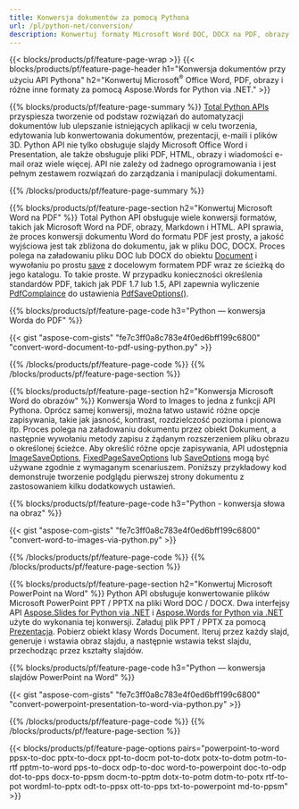```yaml
---
title: Konwersja dokumentów za pomocą Pythona 
url: /pl/python-net/conversion/
description: Konwertuj formaty Microsoft Word DOC, DOCX na PDF, obrazy i inne, a także slajdy prezentacji, wiadomości e-mail i obrazy 3D tylko kilka linijek kodu Python.
---
```


{{< blocks/products/pf/feature-page-wrap >}}
{{< blocks/products/pf/feature-page-header h1="Konwersja dokumentów przy użyciu API Pythona" h2="Konwertuj Microsoft<sup>&reg;</sup> Office Word, PDF, obrazy i różne inne formaty za pomocą Aspose.Words for Python via .NET." >}}

{{% blocks/products/pf/feature-page-summary %}}
[Total Python APIs](https://products.aspose.com/total/python-net/) przyspiesza tworzenie od podstaw rozwiązań do automatyzacji dokumentów lub ulepszanie istniejących aplikacji w celu tworzenia, edytowania lub konwertowania dokumentów, prezentacji, e-maili i plików 3D. Python API nie tylko obsługuje slajdy Microsoft Office Word i Presentation, ale także obsługuje pliki PDF, HTML, obrazy i wiadomości e-mail oraz wiele więcej. API nie zależy od żadnego oprogramowania i jest pełnym zestawem rozwiązań do zarządzania i manipulacji dokumentami.

{{% /blocks/products/pf/feature-page-summary  %}}

{{% blocks/products/pf/feature-page-section  h2="Konwertuj Microsoft Word na PDF" %}}
Total Python API obsługuje wiele konwersji formatów, takich jak Microsoft Word na PDF, obrazy, Markdown i HTML. API sprawia, że proces konwersji dokumentu Word do formatu PDF jest prosty, a jakość wyjściowa jest tak zbliżona do dokumentu, jak w pliku DOC, DOCX. Proces polega na załadowaniu pliku DOC lub DOCX do obiektu [Document](https://reference.aspose.com/words/python-net/aspose.words/document/) i wywołaniu po prostu [save](https://reference.aspose.com/words/python-net/aspose.words/document/save/) z docelowym formatem PDF wraz ze ścieżką do jego katalogu. To takie proste. W przypadku konieczności określenia standardów PDF, takich jak PDF 1.7 lub 1.5, API zapewnia wyliczenie [PdfComplaince](https://reference.aspose.com/words/python-net/aspose.words.saving/pdfcompliance/) do ustawienia [PdfSaveOptions()](https://reference.aspose.com/words/python-net/aspose.words.saving/pdfsaveoptions/). 

{{% blocks/products/pf/feature-page-code h3="Python — konwersja Worda do PDF" %}}

{{< gist "aspose-com-gists" "fe7c3ff0a8c783e4f0ed6bff199c6800" "convert-word-document-to-pdf-using-python.py" >}}

{{% /blocks/products/pf/feature-page-code  %}}
{{% /blocks/products/pf/feature-page-section %}}

{{% blocks/products/pf/feature-page-section  h2="Konwersja Microsoft Word do obrazów" %}}
Konwersja Word to Images to jedna z funkcji API Pythona. Oprócz samej konwersji, można łatwo ustawić różne opcje zapisywania, takie jak jasność, kontrast, rozdzielczość pozioma i pionowa itp. Proces polega na załadowaniu dokumentu przez obiekt Dokument, a następnie wywołaniu metody zapisu z żądanym rozszerzeniem pliku obrazu o określonej ścieżce. Aby określić różne opcje zapisywania, API udostępnia [ImageSaveOptions](https://reference.aspose.com/words/python-net/aspose.words.saving/imagesaveoptions/), [FixedPageSaveOptions](https://reference.aspose.com/words/python-net/aspose.words.saving/fixedpagesaveoptions/) lub [SaveOptions](https://reference.aspose.com/words/python-net/aspose.words.saving/saveoptions/) mogą być używane zgodnie z wymaganym scenariuszem. Poniższy przykładowy kod demonstruje tworzenie podglądu pierwszej strony dokumentu z zastosowaniem kilku dodatkowych ustawień.

{{% blocks/products/pf/feature-page-code h3="Python - konwersja słowa na obraz" %}}

{{< gist "aspose-com-gists" "fe7c3ff0a8c783e4f0ed6bff199c6800" "convert-word-to-images-via-python.py" >}}

{{% /blocks/products/pf/feature-page-code  %}}
{{% /blocks/products/pf/feature-page-section %}}

{{% blocks/products/pf/feature-page-section  h2="Konwertuj Microsoft PowerPoint na Word" %}}
Python API obsługuje konwertowanie plików Microsoft PowerPoint PPT / PPTX na pliki Word DOC / DOCX. Dwa interfejsy API [Aspose.Slides for Python via .NET](https://products.aspose.com/slides/python-net/) i [Aspose.Words for Python via .NET](https://products.aspose.com/words/python-net/) użyte do wykonania tej konwersji. Załaduj plik PPT / PPTX za pomocą [Prezentacja](https://reference.aspose.com/slides/python-net/aspose.slides/presentation/). Pobierz obiekt klasy Words Document. Iteruj przez każdy slajd, generuje i wstawia obraz slajdu, a następnie wstawia tekst slajdu, przechodząc przez kształty slajdów.

{{% blocks/products/pf/feature-page-code h3="Python — konwersja slajdów PowerPoint na Word" %}}

{{< gist "aspose-com-gists" "fe7c3ff0a8c783e4f0ed6bff199c6800" "convert-powerpoint-presentation-to-word-via-python.py" >}}


{{% /blocks/products/pf/feature-page-code  %}}
{{% /blocks/products/pf/feature-page-section %}}


{{< blocks/products/pf/feature-page-options pairs="powerpoint-to-word ppsx-to-doc pptx-to-docx ppt-to-docm pot-to-dotx potx-to-dotm potm-to-rtf pptm-to-word pps-to-docx odp-to-doc word-to-powerpoint doc-to-odp dot-to-pps docx-to-ppsm docm-to-pptm dotx-to-potm dotm-to-potx rtf-to-pot wordml-to-pptx odt-to-ppsx ott-to-pps txt-to-powerpoint md-to-ppsm" >}}